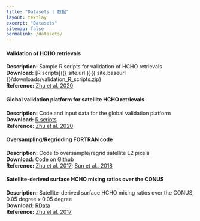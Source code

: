 ```yaml
---
title: "Datasets | 数据"
layout: textlay
excerpt: "Datasets"
sitemap: false
permalink: /datasets/
---
```


#### Validation of HCHO retrievals

<b>Description:</b> Sample R scripts for validation of HCHO retrievals   
<b>Download:</b> [R scripts]({{ site.url }}{{ site.baseurl }}/downloads/validation_R_scripts.zip)   
<b>Reference:</b> [Zhu et al. 2020](https://www.atmos-chem-phys-discuss.net/acp-2019-1117/#discussion)  

#### Global validation platform for satellite HCHO retrievals

<b>Description:</b> Code and input data for the global validation platform  
<b>Download:</b> [R scripts](https://doi.org/10.7910/DVN/KG3XNC)   
<b>Reference:</b> [Zhu et al. 2020](https://www.atmos-chem-phys-discuss.net/acp-2019-1117/#discussion)  

#### Oversampling/Regridding FORTRAN code

<b>Description:</b> Code to oversample/regrid satellite L2 pixels  
<b>Download:</b> [Code on Github](https://github.com/zhu-group/RegridPixels)   
<b>Reference:</b> [Zhu et al. 2017](http://dx.doi.org/10.1021/acs.est.7b01356); [Sun et al., 2018](https://doi.org/10.5194/amt-11-6679-2018)  

#### Satellite-derived surface HCHO mixing ratios over the CONUS

<b>Description:</b> Satellite-derived surface HCHO mixing ratios over the CONUS, 0.05 degree x 0.05 degree  
<b>Download:</b> [RData](https://doi.org/10.7910/DVN/HAO832)   
<b>Reference:</b> [Zhu et al. 2017](http://dx.doi.org/10.1021/acs.est.7b01356)  
